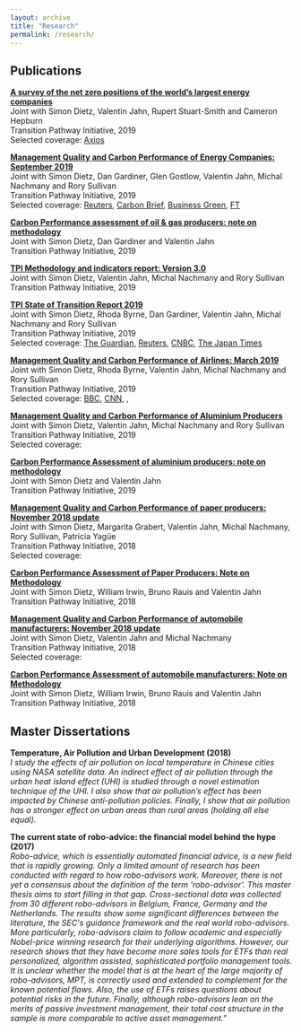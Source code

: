 ```yaml
---
layout: archive
title: "Research"
permalink: /research/
---
```


## Publications

**[A survey of the net zero positions of the world’s largest energy companies](http://www.lse.ac.uk/GranthamInstitute/tpi/wp-content/uploads/2019/11/A-survey-of-the-net-zero-positions-of-the-worlds-largest-energy-companies-3.pdf)**  
  Joint with Simon Dietz, Valentin Jahn, Rupert Stuart-Smith and Cameron Hepburn  
  Transition Pathway Initiative, 2019  
  Selected coverage: [Axios](https://www.axios.com/newsletters/axios-generate-cb88ac28-a3f1-4030-bdcd-e2f6ffce3e15.html?chunk=3#story3)

**[Management Quality and Carbon Performance of Energy Companies: September 2019](http://www.lse.ac.uk/GranthamInstitute/tpi/wp-content/uploads/2019/09/Management-quality-and-carbon-performance-of-energy-sectors-final-180919.pdf)**  
  Joint with Simon Dietz, Dan Gardiner, Glen Gostlow, Valentin Jahn, Michal Nachmany and Rory Sullivan  
  Transition Pathway Initiative, 2019  
  Selected coverage: [Reuters](https://uk.reuters.com/article/uk-climate-change-summit-investors/investors-turn-heat-on-big-oil-ahead-of-u-n-climate-summit-idUKKBN1W22SL), [Carbon Brief](https://www.carbonbrief.org/daily-brief/leading-countries-blocked-from-speaking-at-un-climate-summit), [Business Green](https://www.businessgreen.com/bg/news-analysis/3081680/investors-call-for-greater-transparency-over-climate-plans-and-lobbying-activity-as-climate-risk-fears-grow), [FT](https://www.ft.com/content/2c44d5d2-e9b7-11e9-a240-3b065ef5fc55)

**[Carbon Performance assessment of oil & gas producers: note on methodology](http://www.lse.ac.uk/GranthamInstitute/tpi/wp-content/uploads/2019/09/Methodology-note-for-Oil-and-Gas.pdf)**  
  Joint with Simon Dietz, Dan Gardiner and Valentin Jahn  
  Transition Pathway Initiative, 2019

**[TPI Methodology and indicators report: Version 3.0](http://www.lse.ac.uk/GranthamInstitute/tpi/wp-content/uploads/2019/09/Methodology-and-Indicator-Report-v3.0-Final.pdf)**  
  Joint with Simon Dietz, Valentin Jahn, Michal Nachmany and Rory Sullivan  
  Transition Pathway Initiative, 2019

**[TPI State of Transition Report 2019](http://www.lse.ac.uk/GranthamInstitute/tpi/wp-content/uploads/2019/07/TPI-State-of-Transition-Report-2019-1.pdf)**  
  Joint with Simon Dietz, Rhoda Byrne, Dan Gardiner, Valentin Jahn, Michal Nachmany and Rory Sullivan  
  Transition Pathway Initiative, 2019  
  Selected coverage: [The Guardian](https://www.theguardian.com/environment/2019/jul/10/quarter-of-worlds-biggest-firms-fail-to-disclose-greenhouse-gas-emissions?CMP=Share_AndroidApp_Copy_to_clipboard), [Reuters](https://uk.reuters.com/article/us-climate-change-business/most-big-co2-emitting-firms-not-on-track-for-climate-goals-report-idUKKCN1U42Q7), [CNBC](https://www.cnbc.com/2019/07/09/reuters-america-most-big-co2-emitting-firms-not-on-track-for-climate-goals-report.html?__source=sharebar%7Ctwitter&par=sharebar), [The Japan Times](https://www.japantimes.co.jp/news/2019/07/10/world/science-health-world/worlds-biggest-polluting-firms-not-track-climate-goals-study-finds/#.XebmGS2ca9Y)

**[Management Quality and Carbon Performance of Airlines: March 2019](http://www.lse.ac.uk/GranthamInstitute/tpi/wp-content/uploads/2019/03/Management-quality-and-carbon-performance-of-airlines-040319-1730.pdf)**  
  Joint with Simon Dietz, Rhoda Byrne, Valentin Jahn, Michal Nachmany and Rory Sullivan  
  Transition Pathway Initiative, 2019  
  Selected coverage: [BBC](https://www.bbc.com/news/science-environment-47460958), [CNN](https://www.cnn.com/2019/03/05/business/airlines-climate-change-emissions/index.html), [](), []()

**[Management Quality and Carbon Performance of Aluminium Producers](http://www.lse.ac.uk/GranthamInstitute/tpi/wp-content/uploads/2019/03/Management-quality-and-carbon-performance-of-aluminium-producers.pdf)**  
  Joint with Simon Dietz, Valentin Jahn, Michal Nachmany and Rory Sullivan  
  Transition Pathway Initiative, 2019  
  Selected coverage: []()

**[Carbon Performance Assessment of aluminium producers: note on methodology](http://www.lse.ac.uk/GranthamInstitute/tpi/wp-content/uploads/2019/02/Aluminium-Feb-19-Methodology-note-1.pdf)**  
  Joint with Simon Dietz and Valentin Jahn  
  Transition Pathway Initiative, 2019

**[Management Quality and Carbon Performance of paper producers: November 2018 update](http://www.lse.ac.uk/GranthamInstitute/tpi/wp-content/uploads/2018/11/MQ-and-CP-of-paper-and-pulp-producers-26-Nov-18.pdf)**  
  Joint with Simon Dietz, Margarita Grabert, Valentin Jahn, Michal Nachmany, Rory Sullivan, Patricia Yagüe  
  Transition Pathway Initiative, 2018  
  Selected coverage: []()

**[Carbon Performance Assessment of Paper Producers: Note on Methodology](http://www.lse.ac.uk/GranthamInstitute/tpi/wp-content/uploads/2018/11/TPI-Methodology-Note-Pulp-and-Paper-November-18.pdf)**  
  Joint with Simon Dietz, William Irwin, Bruno Rauis and Valentin Jahn  
  Transition Pathway Initiative, 2018

**[Management Quality and Carbon Performance of automobile manufacturers: November 2018 update](http://www.lse.ac.uk/GranthamInstitute/tpi/wp-content/uploads/2018/11/Management-quality-and-carbon-performance-of-automobile-manufacturers.pdf)**  
  Joint with  Simon Dietz, Valentin Jahn and Michal Nachmany  
  Transition Pathway Initiative, 2018  
  Selected coverage: []()

**[Carbon Performance Assessment of automobile manufacturers: Note on Methodology](http://www.lse.ac.uk/GranthamInstitute/tpi/wp-content/uploads/2018/11/Methodology-note-automobiles-November-2018.pdf)**  
  Joint with Simon Dietz, William Irwin, Bruno Rauis and Valentin Jahn  
  Transition Pathway Initiative, 2018


## Master Dissertations

**Temperature, Air Pollution and Urban Development (2018)**  
  *I  study  the  effects  of  air  pollution  on  local  temperature  in  Chinese  cities using NASA satellite data. An indirect effect of air pollution through the urban heat island effect (UHI) is studied through a novel estimation technique of the UHI. I also show that air pollution’s effect has been impacted by Chinese anti-pollution policies.  Finally,  I show that air pollution has a stronger effect on urban areas than rural areas (holding all else equal).*

**The current state of robo-advice: the financial model behind the hype (2017)**  
  *Robo-advice, which is essentially automated financial advice, is a new field that is rapidly growing. Only a limited amount of research has been conducted with regard to how robo-advisors work. Moreover, there is not yet a consensus about the definition of the term ‘robo-advisor’. This master thesis aims to start filling in that gap. Cross-sectional data was collected from 30 different robo-advisors in Belgium, France, Germany and the Netherlands. The results show some significant differences between the literature, the SEC's guidance framework and the real world robo-advisors. More particularly, robo-advisors claim to follow academic and especially Nobel-price winning research for their underlying algorithms. However, our research shows that they have become more sales tools for ETFs than real personalized, algorithm assisted, sophisticated portfolio management tools. It is unclear whether the model that is at the heart of the large majority of robo-advisors, MPT, is correctly used and extended to complement for the known potential flaws. Also, the use of ETFs raises questions about potential risks in the future. Finally, although robo-advisors lean on the merits of passive investment management, their total cost structure in the sample is more comparable to active asset management."*
